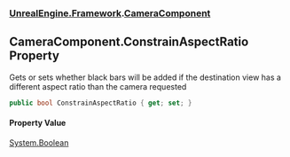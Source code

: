 ### [UnrealEngine.Framework](UnrealEngine_Framework.md 'UnrealEngine.Framework').[CameraComponent](CameraComponent.md 'UnrealEngine.Framework.CameraComponent')
## CameraComponent.ConstrainAspectRatio Property
Gets or sets whether black bars will be added if the destination view has a different aspect ratio than the camera requested  
```csharp
public bool ConstrainAspectRatio { get; set; }
```
#### Property Value
[System.Boolean](https://docs.microsoft.com/en-us/dotnet/api/System.Boolean 'System.Boolean')
